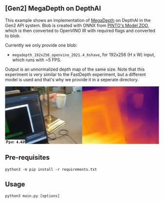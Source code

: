 ## [Gen2] MegaDepth on DepthAI

This example shows an implementation of [MegaDepth](https://github.com/zl548/MegaDepth) on DepthAI in the Gen2 API system.  Blob is created with ONNX from [PINTO's Model ZOO](https://github.com/PINTO0309/PINTO_model_zoo/tree/main/153_MegaDepth), which is then converted to OpenVINO IR with required flags and converted to blob.

Currently we only provide one blob:

* `megadepth_192x256_openvino_2021.4_6shave`, for 192x256 (H x W) input, which runs with ~5 FPS.

Output is an unnormalized depth map of the same size. Note that this experiment is very similar to the FastDepth experiment, but a different model is used and that's why we provide it in a seperate directory.

![Image example](imgs/example.gif)

## Pre-requisites

```
python3 -m pip install -r requirements.txt
```

## Usage

```
python3 main.py [options]
```
